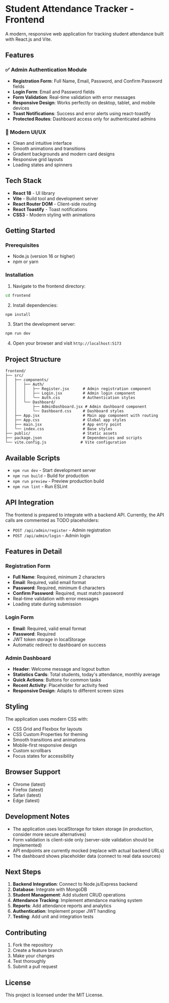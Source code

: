 # Student Attendance Tracker - Frontend

A modern, responsive web application for tracking student attendance built with React.js and Vite.

## Features

### ✅ Admin Authentication Module
- **Registration Form**: Full Name, Email, Password, and Confirm Password fields
- **Login Form**: Email and Password fields
- **Form Validation**: Real-time validation with error messages
- **Responsive Design**: Works perfectly on desktop, tablet, and mobile devices
- **Toast Notifications**: Success and error alerts using react-toastify
- **Protected Routes**: Dashboard access only for authenticated admins

### 🎨 Modern UI/UX
- Clean and intuitive interface
- Smooth animations and transitions
- Gradient backgrounds and modern card designs
- Responsive grid layouts
- Loading states and spinners

## Tech Stack

- **React 18** - UI library
- **Vite** - Build tool and development server
- **React Router DOM** - Client-side routing
- **React Toastify** - Toast notifications
- **CSS3** - Modern styling with animations

## Getting Started

### Prerequisites
- Node.js (version 16 or higher)
- npm or yarn

### Installation

1. Navigate to the frontend directory:
```bash
cd frontend
```

2. Install dependencies:
```bash
npm install
```

3. Start the development server:
```bash
npm run dev
```

4. Open your browser and visit `http://localhost:5173`

## Project Structure

```
frontend/
├── src/
│   ├── components/
│   │   ├── Auth/
│   │   │   ├── Register.jsx      # Admin registration component
│   │   │   ├── Login.jsx         # Admin login component
│   │   │   └── Auth.css          # Authentication styles
│   │   └── Dashboard/
│   │       ├── AdminDashboard.jsx # Admin dashboard component
│   │       └── Dashboard.css     # Dashboard styles
│   ├── App.jsx                   # Main app component with routing
│   ├── App.css                   # Global app styles
│   ├── main.jsx                  # App entry point
│   └── index.css                 # Base styles
├── public/                       # Static assets
├── package.json                  # Dependencies and scripts
└── vite.config.js               # Vite configuration
```

## Available Scripts

- `npm run dev` - Start development server
- `npm run build` - Build for production
- `npm run preview` - Preview production build
- `npm run lint` - Run ESLint

## API Integration

The frontend is prepared to integrate with a backend API. Currently, the API calls are commented as TODO placeholders:

- `POST /api/admin/register` - Admin registration
- `POST /api/admin/login` - Admin login

## Features in Detail

### Registration Form
- **Full Name**: Required, minimum 2 characters
- **Email**: Required, valid email format
- **Password**: Required, minimum 6 characters
- **Confirm Password**: Required, must match password
- Real-time validation with error messages
- Loading state during submission

### Login Form
- **Email**: Required, valid email format
- **Password**: Required
- JWT token storage in localStorage
- Automatic redirect to dashboard on success

### Admin Dashboard
- **Header**: Welcome message and logout button
- **Statistics Cards**: Total students, today's attendance, monthly average
- **Quick Actions**: Buttons for common tasks
- **Recent Activity**: Placeholder for activity feed
- **Responsive Design**: Adapts to different screen sizes

## Styling

The application uses modern CSS with:
- CSS Grid and Flexbox for layouts
- CSS Custom Properties for theming
- Smooth transitions and animations
- Mobile-first responsive design
- Custom scrollbars
- Focus states for accessibility

## Browser Support

- Chrome (latest)
- Firefox (latest)
- Safari (latest)
- Edge (latest)

## Development Notes

- The application uses localStorage for token storage (in production, consider more secure alternatives)
- Form validation is client-side only (server-side validation should be implemented)
- API endpoints are currently mocked (replace with actual backend URLs)
- The dashboard shows placeholder data (connect to real data sources)

## Next Steps

1. **Backend Integration**: Connect to Node.js/Express backend
2. **Database**: Integrate with MongoDB
3. **Student Management**: Add student CRUD operations
4. **Attendance Tracking**: Implement attendance marking system
5. **Reports**: Add attendance reports and analytics
6. **Authentication**: Implement proper JWT handling
7. **Testing**: Add unit and integration tests

## Contributing

1. Fork the repository
2. Create a feature branch
3. Make your changes
4. Test thoroughly
5. Submit a pull request

## License

This project is licensed under the MIT License.

